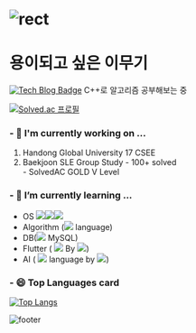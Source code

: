 
# ![rect](https://capsule-render.vercel.app/api?type=rect&color=gradient&text=%20%20HOME%20%20&fontAlign=30&fontSize=30&textBg=true&desc=Welcome%20to%20Glory%27s%20Github%20Page%20%&descAlign=60&descAlignY=50)
# 용이되고 싶은 이무기
 [![Tech Blog Badge](http://img.shields.io/badge/-Tech%20blog-black?style=flat-square&logo=github&link=https://kth990303.tistory.com)](https://readble-ko.tistory.com/)  C++로 알고리즘 공부해보는 중
 
[![Solved.ac
프로필](http://mazassumnida.wtf/api/v2/generate_badge?boj=fpqpsxh)](https://solved.ac/fpqpsxh)
 
### - 🔭 I'm currently working on ...
   1. Handong Global University 17 CSEE
   2. Baekjoon SLE Group Study
    - 100+ solved\
    - SolvedAC GOLD V Level

### - 🌱 I’m currently learning ...
  - OS <img src="https://img.shields.io/badge/Ubuntu-E95420?style=flat-square&logo=Ubuntu&logoColor=white"/><img src="https://img.shields.io/badge/Linux-FCC624?style=flat-square&logo=Linux&logoColor=black"/><img src="https://img.shields.io/badge/macOS-000000?style=flat-square&logo=macOS&logoColor=white"/>
  - Algorithm (<img src="https://img.shields.io/badge/C++-00599C?style=flat-square&logo=C++&logoColor=white"/> language)
  - DB(<img src="https://img.shields.io/badge/MySQL-4479A1?style=flat-square&logo=MySQL&logoColor=white"/> MySQL)
  - Flutter ( <img src="https://img.shields.io/badge/Flutter-02569B?style=flat-square&logo=Flutter&logoColor=white"/> By <img src="https://img.shields.io/badge/Android Studio-3DDC84?style=flat-square&logo=Android Studio&logoColor=blue"/>)
  - AI ( <img src="https://img.shields.io/badge/Python-3776AB?style=flat-square&logo=Python&logoColor=white"/> language by <img src="https://img.shields.io/badge/Jupyter-F37626?style=flat-square&logo=Jupyter&logoColor=white"/>)

### - 😄 Top Languages card
 [![Top Langs](https://github-readme-stats.vercel.app/api/top-langs/?username=readable-ko)](https://github.com/readable-ko/github-readme-stats)


![footer](https://capsule-render.vercel.app/api?type=wave&color=gradient&height=200&section=footer&text=&fontSize=30)
